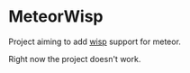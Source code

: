# MeteorWisp

Project aiming to add [wisp](https://github.com/Gozala/wisp) support for meteor.

Right now the project doesn't work.